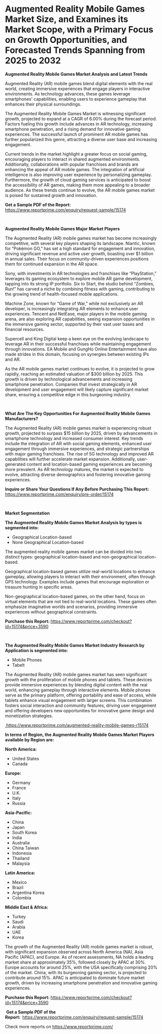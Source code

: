 <p><h1>Augmented Reality Mobile Games Market Size, and Examines its Market Scope, with a Primary Focus on Growth Opportunities, and Forecasted Trends Spanning from 2025 to 2032</h1></p><p><strong>Augmented Reality Mobile Games Market Analysis and Latest Trends</strong></p>
<p><p>Augmented Reality (AR) mobile games blend digital elements with the real world, creating immersive experiences that engage players in interactive environments. As technology advances, these games leverage smartphones' capabilities, enabling users to experience gameplay that enhances their physical surroundings.</p><p>The Augmented Reality Mobile Games Market is witnessing significant growth, projected to expand at a CAGR of 6.00% during the forecast period. Factors fueling this growth include advances in AR technology, increasing smartphone penetration, and a rising demand for innovative gaming experiences. The successful launch of prominent AR mobile games has further popularized this genre, attracting a diverse user base and increasing engagement.</p><p>Current trends in the market highlight a greater focus on social gaming, encouraging players to interact in shared augmented environments. Additionally, collaborations with popular franchises and brands are enhancing the appeal of AR mobile games. The integration of artificial intelligence is also improving user experience by personalizing gameplay. Furthermore, the growth of cloud gaming services is anticipated to boost the accessibility of AR games, making them more appealing to a broader audience. As these trends continue to evolve, the AR mobile games market is poised for sustained growth and innovation.</p></p>
<p><strong>Get a Sample PDF of the Report:&nbsp;</strong> <a href="https://www.reportprime.com/enquiry/request-sample/15174?utm_campaign=2754&utm_medium=2&utm_source=Github&utm_content=ia&utm_term=20032025&utm_id=augmented-reality-mobile-games">https://www.reportprime.com/enquiry/request-sample/15174</a></p>
<p>&nbsp;</p>
<p><strong>Augmented Reality Mobile Games Major Market Players</strong></p>
<p><p>The Augmented Reality (AR) mobile games market has become increasingly competitive, with several key players shaping its landscape. Niantic, known for “Pokémon GO,” has set a high standard for engagement and innovation, driving significant revenue and active user growth, boasting over $1 billion in annual sales. Their focus on community-driven experiences positions them for continued expansion in the AR space.</p><p>Sony, with investments in AR technologies and franchises like “PlayStation,” leverages its gaming ecosystem to explore mobile AR game development, tapping into its strong IP portfolio. Six to Start, the studio behind “Zombies, Run!” has carved a niche by combining fitness with gaming, contributing to the growing trend of health-focused mobile applications.</p><p>Machine Zone, known for “Game of War,” while not exclusively an AR developer, is increasingly integrating AR elements to enhance user experiences. Tencent and NetEase, major players in the mobile gaming arena, are also exploring AR capabilities, seeing expansion opportunities in the immersive gaming sector, supported by their vast user bases and financial resources.</p><p>Supercell and King Digital keep a keen eye on the evolving landscape to leverage AR in their successful franchises while maintaining engagement through innovations. EA Mobile and GungHo Online Entertainment have also made strides in this domain, focusing on synergies between existing IPs and AR.</p><p>As the AR mobile games market continues to evolve, it is projected to grow rapidly, reaching an estimated valuation of $300 billion by 2025. This growth is driven by technological advancements and increasing smartphone penetration. Companies that invest strategically in AR development and user engagement will likely capture significant market share, ensuring a competitive edge in this burgeoning industry.</p></p>
<p>&nbsp;</p>
<p><strong>What Are The Key Opportunities For Augmented Reality Mobile Games Manufacturers?</strong></p>
<p><p>The Augmented Reality (AR) mobile games market is experiencing robust growth, projected to surpass $15 billion by 2025, driven by advancements in smartphone technology and increased consumer interest. Key trends include the integration of AR with social gaming elements, enhanced user engagement through immersive experiences, and strategic partnerships with major gaming franchises. The rise of 5G technology and improved AR capabilities will further accelerate market expansion. Additionally, user-generated content and location-based gaming experiences are becoming more prevalent. As AR technology matures, the market is expected to evolve, attracting diverse demographics and fostering innovative gaming experiences.</p></p>
<p><strong>Inquire or Share Your Questions If Any Before Purchasing This Report:</strong> <a href="https://www.reportprime.com/enquiry/pre-order/15174?utm_campaign=2754&utm_medium=2&utm_source=Github&utm_content=ia&utm_term=20032025&utm_id=augmented-reality-mobile-games">https://www.reportprime.com/enquiry/pre-order/15174</a></p>
<p>&nbsp;</p>
<p><strong>Market Segmentation</strong></p>
<p><strong>The Augmented Reality Mobile Games Market Analysis by types is segmented into:</strong></p>
<p><ul><li>Geographical Location-based</li><li>None Geographical Location-based</li></ul></p>
<p><p>The augmented reality mobile games market can be divided into two distinct types: geographical location-based and non-geographical location-based. </p><p>Geographical location-based games utilize real-world locations to enhance gameplay, allowing players to interact with their environment, often through GPS technology. Examples include games that encourage exploration or treasure hunting in specific areas.</p><p>Non-geographical location-based games, on the other hand, focus on virtual elements that are not tied to real-world locations. These games often emphasize imaginative worlds and scenarios, providing immersive experiences without geographical constraints.</p></p>
<p><strong>Purchase this Report:&nbsp;</strong><a href="https://www.reportprime.com/checkout?id=15174&price=3590&utm_campaign=2754&utm_medium=2&utm_source=Github&utm_content=ia&utm_term=20032025&utm_id=augmented-reality-mobile-games">https://www.reportprime.com/checkout?id=15174&price=3590</a></p>
<p>&nbsp;</p>
<p><strong>The Augmented Reality Mobile Games Market Industry Research by Application is segmented into:</strong></p>
<p><ul><li>Mobile Phones</li><li>Tabelt</li></ul></p>
<p><p>The Augmented Reality (AR) mobile games market has seen significant growth with the proliferation of mobile phones and tablets. These devices provide immersive experiences by blending digital content with the real world, enhancing gameplay through interactive elements. Mobile phones serve as the primary platform, offering portability and ease of access, while tablets enhance visual engagement with larger screens. This combination fosters social interaction and community features, driving user engagement and offering developers new opportunities for innovative game design and monetization strategies.</p></p>
<p><a href="https://www.reportprime.com/augmented-reality-mobile-games-r15174?utm_campaign=2754&utm_medium=2&utm_source=Github&utm_content=ia&utm_term=20032025&utm_id=augmented-reality-mobile-games">&nbsp;https://www.reportprime.com/augmented-reality-mobile-games-r15174</a></p>
<p><strong>In terms of Region, the Augmented Reality Mobile Games Market Players available by Region are:</strong></p>
<p>
    <p> <strong> North America: </strong>
        <ul>
            <li>United States</li>
            <li>Canada</li>
        </ul>
        </p> 
    <p> <strong> Europe: </strong>
        <ul>
            <li>Germany</li>
            <li>France</li>
            <li>U.K.</li>
            <li>Italy</li>
            <li>Russia</li>
        </ul>
        </p> 
    <p> <strong> Asia-Pacific: </strong>
        <ul>
            <li>China</li>
            <li>Japan</li>
            <li>South Korea</li>
            <li>India</li>
            <li>Australia</li>
            <li>China Taiwan</li>
            <li>Indonesia</li>
            <li>Thailand</li>
            <li>Malaysia</li>
        </ul>
        </p> 
    <p> <strong> Latin America: </strong>
        <ul>
            <li>Mexico</li>
            <li>Brazil</li>
            <li>Argentina Korea</li>
            <li>Colombia</li>
        </ul>
        </p> 
    <p> <strong> Middle East & Africa: </strong>
        <ul>
            <li>Turkey</li>
            <li>Saudi</li>
            <li>Arabia</li>
            <li>UAE</li>
            <li>Korea</li>
        </ul>
    </p>
    </p>
<p><p>The growth of the Augmented Reality (AR) mobile games market is robust, with significant expansion observed across North America (NA), Asia Pacific (APAC), and Europe. As of recent assessments, NA holds a leading market share at approximately 35%, followed closely by APAC at 30%. Europe accounts for around 25%, with the USA specifically comprising 20% of the market. China, with its burgeoning gaming sector, is projected to contribute around 15%. APAC is anticipated to dominate future market growth, driven by increasing smartphone penetration and innovative gaming experiences.</p></p>
<p><strong>Purchase this Report: </strong><a href="https://www.reportprime.com/checkout?id=15174&price=3590&utm_campaign=2754&utm_medium=2&utm_source=Github&utm_content=ia&utm_term=20032025&utm_id=augmented-reality-mobile-games">https://www.reportprime.com/checkout?id=15174&price=3590</a></p>
<p>&nbsp;<strong>Get a Sample PDF of the Report:&nbsp;&nbsp;</strong><a href="https://www.reportprime.com/enquiry/request-sample/15174?utm_campaign=2754&utm_medium=2&utm_source=Github&utm_content=ia&utm_term=20032025&utm_id=augmented-reality-mobile-games">https://www.reportprime.com/enquiry/request-sample/15174</a></p>
<p><strong></strong></p>
<p>Check more reports on <a href="https://www.reportprime.com/?utm_campaign=2754&utm_medium=2&utm_source=Github&utm_content=ia&utm_term=20032025&utm_id=augmented-reality-mobile-games">https://www.reportprime.com/</a></p>